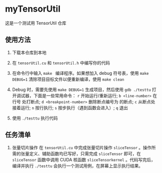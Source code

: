 # myTensorUtil
这是一个测试用 TensorUtil 仓库

## 使用方法
1. 下载本仓库到本地

2. 在 `tensorUtil.cu` 和 `tensorUtil.h` 中编写你的代码

3. 在命令行中输入
   `make `
   编译程序。如果想加入 debug 符号表，使用
   `make DEBUG=1`
   清除项目目标文件以便重新编译，使用
   `make clean`

4. Debug 时，需要先使用 `make DEBUG=1` 生成项目，然后使用 `gdb ./testtu` 打开调试器，下面是一些常用命令：
   `r` 开始运行/重新运行;
   `b <line-number>` 在行号 <line-number> 处打断点;
   `d <breakpoint-number>` 删除断点编号为 <breakpoint-number> 的断点;
   `c` 从断点处接着运行;
   `n` 按行执行;
   `s` 按步执行（遇到函数会进入）;
   `q` 退出

5. 使用 `./testtu` 执行代码

## 任务清单
1. 张量切片操作
   在 `tensorUtil.cu` 中完成张量切片操作 `sliceTensor` 。操作所需的张量定义、辅助函数均已写好，只需完成 `sliceTensor` 即可，在 `sliceTensor` 函数中调用 CUDA 核函数 `sliceTensorkernel` 。代码写完后，编译并执行 `./testtu` 会执行一个测试用例，在屏幕上显示执行结果。